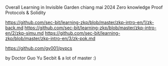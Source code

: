 Overall Learning in Invisible Garden chiang mai 2024 
Zero knowledge Proof Protocols & Solidity

https://github.com/sec-bit/learning-zkp/blob/master/zkp-intro-en/1/zk-back.md
https://github.com/sec-bit/learning-zkp/blob/master/zkp-intro-en/2/zkp-simu.md
https://github.com/sec-bit/learning-zkp/blob/master/zkp-intro-en/3/zk-pok.md

https://github.com/gy001/pypcs 

by Doctor Guo Yu Secbit & a lot of master :)
